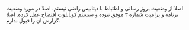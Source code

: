 اصلا از وضعیت بروز رسانی و اطتباط با دیتابیس راضی نیستم.
اصلا در مورد وضعیت برنامه و پرامپت شماره ۳ موفق نبوده و سیستم کوپایلوت افتضاح عمل کرده. اصلا گزارش ان را قبول ندارم.
